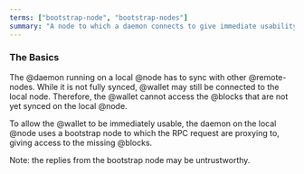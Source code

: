 ```yaml
---
terms: ["bootstrap-node", "bootstrap-nodes"]
summary: "A node to which a daemon connects to give immediate usability to wallets while syncing"
---
```


### The Basics

The @daemon running on a local @node has to sync with other @remote-nodes. While it is not fully synced, @wallet may still be connected to the local node. Therefore, the @wallet cannot access the @blocks that are not yet synced on the local @node.

To allow the @wallet to be immediately usable, the daemon on the local @node uses a bootstrap node to which the RPC request are proxying to, giving access to the missing @blocks.

Note: the replies from the bootstrap node may be untrustworthy.

